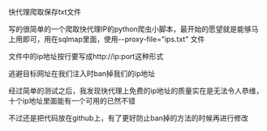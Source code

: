 快代理爬取保存txt文件

写的很简单的一个爬取快代理IP的python爬虫小脚本，最开始的愿望就是能够马上用即可，用在sqlmap里面，使用--proxy-file="ips.txt" 文件

文件中的ip地址按行要写成http://ip:port这种形式

逃避目标网址在我们注入时ban掉我们的ip地址

经过简单的测试之后，我发现快代理上免费的ip地址的质量实在是无法令人恭维，十个ip地址里面能有一个可用的已然不错

不过还是把代码放在github上，有了更好防止ban掉的方法的时候再进行修改
